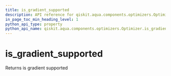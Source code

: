 ```yaml
---
title: is_gradient_supported
description: API reference for qiskit.aqua.components.optimizers.Optimizer.is_gradient_supported
in_page_toc_min_heading_level: 1
python_api_type: property
python_api_name: qiskit.aqua.components.optimizers.Optimizer.is_gradient_supported
---
```


# is\_gradient\_supported

Returns is gradient supported

